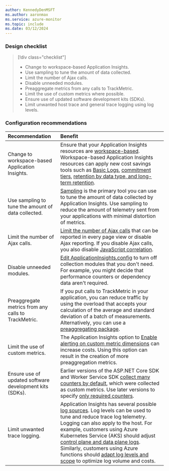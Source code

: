 ```yaml
---
author: KennedyDenMSFT
ms.author: aaronmax
ms.service: azure-monitor
ms.topic: include
ms.date: 03/12/2024
---
```


### Design checklist

> [!div class="checklist"]
> - Change to workspace-based Application Insights.
> - Use sampling to tune the amount of data collected.
> - Limit the number of Ajax calls.
> - Disable unneeded modules.
> - Preaggregate metrics from any calls to TrackMetric.
> - Limit the use of custom metrics where possible.
> - Ensure use of updated software development kits (SDKs).
> - Limit unwanted host trace and general trace logging using log levels.

### Configuration recommendations

| Recommendation | Benefit |
|:---------------|:--------|
| Change to workspace-based Application Insights. | Ensure that your Application Insights resources are [workspace-based](../app/create-workspace-resource.md). Workspace-based Application Insights resources can apply new cost savings tools such as [Basic Logs](../logs/logs-table-plans.md), [commitment tiers](../logs/cost-logs.md#commitment-tiers), [retention by data type, and long-term retention](../logs/data-retention-configure.md#configure-table-level-retention). |
| Use sampling to tune the amount of data collected. | [Sampling](../app/sampling.md) is the primary tool you can use to tune the amount of data collected by Application Insights. Use sampling to reduce the amount of telemetry sent from your applications with minimal distortion of metrics. |
| Limit the number of Ajax calls. | [Limit the number of Ajax calls](../app/javascript.md#configuration) that can be reported in every page view or disable Ajax reporting. If you disable Ajax calls, you also disable [JavaScript correlation](../app/javascript.md#enable-distributed-tracing). |
| Disable unneeded modules. | [Edit ApplicationInsights.config](../app/configuration-with-applicationinsights-config.md) to turn off collection modules that you don't need. For example, you might decide that performance counters or dependency data aren't required. |
| Preaggregate metrics from any calls to TrackMetric. | If you put calls to TrackMetric in your application, you can reduce traffic by using the overload that accepts your calculation of the average and standard deviation of a batch of measurements. Alternatively, you can use a [preaggregating package](https://www.myget.org/gallery/applicationinsights-sdk-labs). |
| Limit the use of custom metrics. | The Application Insights option to [Enable alerting on custom metric dimensions](../app/pre-aggregated-metrics-log-metrics.md#custom-metrics-dimensions-and-preaggregation) can increase costs. Using this option can result in the creation of more preaggregation metrics. |
| Ensure use of updated software development kits (SDKs). | Earlier versions of the ASP.NET Core SDK and Worker Service SDK [collect many counters by default](../app/eventcounters.md#default-counters-collected), which were collected as custom metrics. Use later versions to specify [only required counters](../app/eventcounters.md#customizing-counters-to-be-collected). |
| Limit unwanted trace logging. | Application Insights has several possible [log sources](../app/app-insights-overview.md#logging-frameworks). Log levels can be used to tune and reduce trace log telemetry. Logging can also apply to the host. For example, customers using Azure Kubernetes Service (AKS) should adjust [control plane and data plane logs](../../aks/monitor-aks.md#logs). Similarly, customers using Azure functions should [adapt log levels and scope](../../azure-functions/configure-monitoring.md) to optimize log volume and costs. |
